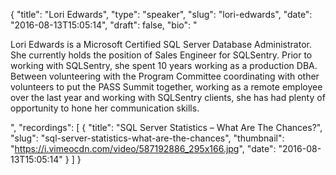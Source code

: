 {
  "title": "Lori Edwards",
  "type": "speaker",
  "slug": "lori-edwards",
  "date": "2016-08-13T15:05:14",
  "draft": false,
  "bio": "<p>Lori Edwards is a Microsoft Certified SQL Server Database Administrator.  She currently holds the position of Sales Engineer for SQLSentry.  Prior to working with SQLSentry, she spent 10 years working as a production DBA.  Between volunteering with the Program Committee coordinating with other volunteers to put the PASS Summit together, working as a remote employee over the last year and working with SQLSentry clients, she has had plenty of opportunity to hone her communication skills.</p>",
  "recordings": [
    {
      "title": "SQL Server Statistics – What Are The Chances?",
      "slug": "sql-server-statistics-what-are-the-chances",
      "thumbnail": "https://i.vimeocdn.com/video/587192886_295x166.jpg",
      "date": "2016-08-13T15:05:14"
    }
  ]
}